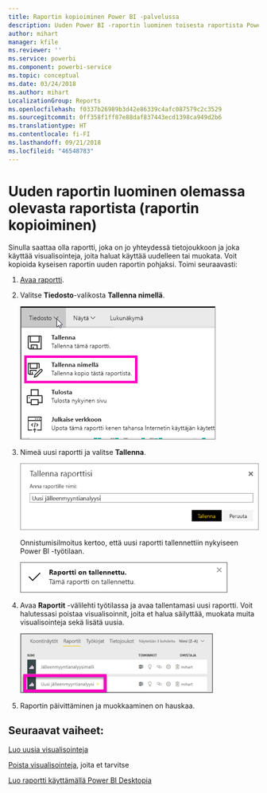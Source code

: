 ```yaml
---
title: Raportin kopioiminen Power BI -palvelussa
description: Uuden Power BI -raportin luominen toisesta raportista Power BI -palvelussa.
author: mihart
manager: kfile
ms.reviewer: ''
ms.service: powerbi
ms.component: powerbi-service
ms.topic: conceptual
ms.date: 03/24/2018
ms.author: mihart
LocalizationGroup: Reports
ms.openlocfilehash: f0337b26989b3d42e86339c4afc087579c2c3529
ms.sourcegitcommit: 0ff358f1ff87e88daf837443ecd1398ca949d2b6
ms.translationtype: HT
ms.contentlocale: fi-FI
ms.lasthandoff: 09/21/2018
ms.locfileid: "46548783"
---
```

# <a name="create-a-new-report-from-an-existing-report-copy-a-report"></a>Uuden raportin luominen olemassa olevasta raportista (raportin kopioiminen)
Sinulla saattaa olla raportti, joka on jo yhteydessä tietojoukkoon ja joka käyttää visualisointeja, joita haluat käyttää uudelleen tai muokata.  Voit kopioida kyseisen raportin uuden raportin pohjaksi.  Toimi seuraavasti:

1. [Avaa raportti](consumer/end-user-report-open.md).
2. Valitse **Tiedosto**-valikosta **Tallenna nimellä**.
   
   ![](media/power-bi-report-copy/powerbi-save-as.png)
3. Nimeä uusi raportti ja valitse **Tallenna**.
   
   ![](media/power-bi-report-copy/savereport.png)
   
   Onnistumisilmoitus kertoo, että uusi raportti tallennettiin nykyiseen Power BI -työtilaan.
   
   ![](media/power-bi-report-copy/savesuccess1.png)
4. Avaa **Raportit** -välilehti työtilassa ja avaa tallentamasi uusi raportti. Voit halutessasi poistaa visualisoinnit, joita et halua säilyttää, muokata muita visualisointeja sekä lisätä uusia.
   
   ![](media/power-bi-report-copy/power-bi-workspace.png)
5. Raportin päivittäminen ja muokkaaminen on hauskaa.

## <a name="next-steps"></a>Seuraavat vaiheet:
[Luo uusia visualisointeja](visuals/power-bi-report-add-visualizations-ii.md)

[Poista visualisointeja](consumer/end-user-delete.md), joita et tarvitse

[Luo raportti käyttämällä Power BI Desktopia](desktop-report-view.md)
